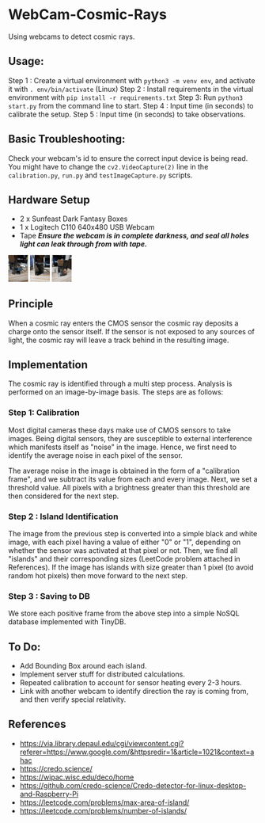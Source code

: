# WebCam-Cosmic-Rays
Using webcams to detect cosmic rays.

## Usage:
Step 1 : Create a virtual environment with `python3 -m venv env`, and activate it with `. env/bin/activate` (Linux)
Step 2 : Install requirements in the virtual environment with `pip install -r requirements.txt`
Step 3: Run `python3 start.py` from the command line to start.
Step 4 : Input time (in seconds) to calibrate the setup.
Step 5 : Input time (in seconds) to take observations.

## Basic Troubleshooting:
Check your webcam's id to ensure the correct input device is being read. You might have to change the `cv2.VideoCapture(2)` line in the `calibration.py`, `run.py` and `testImageCapture.py` scripts.

## Hardware Setup
- 2 x Sunfeast Dark Fantasy Boxes
- 1 x Logitech C110 640x480 USB Webcam
- Tape
***Ensure the webcam is in complete darkness, and seal all holes light can leak through from with tape.***

<img src = "https://github.com/Naimish240/WebCam-Cosmic-Rays/blob/main/Assets/1.jpg" width=40>
<img src = "https://github.com/Naimish240/WebCam-Cosmic-Rays/blob/main/Assets/2.jpg" width=40>
<img src = "https://github.com/Naimish240/WebCam-Cosmic-Rays/blob/main/Assets/3.jpg" width=40>

## Principle
When a cosmic ray enters the CMOS sensor the cosmic ray deposits a charge onto the sensor itself. If the sensor is not exposed to any sources of light, the cosmic ray will leave a track behind in the resulting image.

## Implementation
The cosmic ray is identified through a multi step process. Analysis is performed on an image-by-image basis. The steps are as follows:

### Step 1: Calibration
Most digital cameras these days make use of CMOS sensors to take images. Being digital sensors, they are susceptible to external interference which manifests itself as "noise" in the image. Hence, we first need to identify the average noise in each pixel of the sensor.

The average noise in the image is obtained in the form of a "calibration frame", and we subtract its value from each and every image. Next, we set a threshold value. All pixels with a brightness greater than this threshold are then considered for the next step.

### Step 2 : Island Identification
The image from the previous step is converted into a simple black and white image, with each pixel having a value of either "0" or "1", depending on whether the sensor was activated at that pixel or not. Then, we find all "islands" and their corresponding sizes (LeetCode problem attached in References). If the image has islands with size greater than 1 pixel (to avoid random hot pixels)  then move forward to the next step.

### Step 3 : Saving to DB
We store each positive frame from the above step into a simple NoSQL database implemented with TinyDB.

## To Do:
- Add Bounding Box around each island.
- Implement server stuff for distributed calculations.
- Repeated calibration to account for sensor heating every 2-3 hours.
- Link with another webcam to identify direction the ray is coming from, and then verify special relativity.

## References
- https://via.library.depaul.edu/cgi/viewcontent.cgi?referer=https://www.google.com/&httpsredir=1&article=1021&context=ahac
- https://credo.science/
- https://wipac.wisc.edu/deco/home
- https://github.com/credo-science/Credo-detector-for-linux-desktop-and-Raspberry-Pi
- https://leetcode.com/problems/max-area-of-island/
- https://leetcode.com/problems/number-of-islands/
